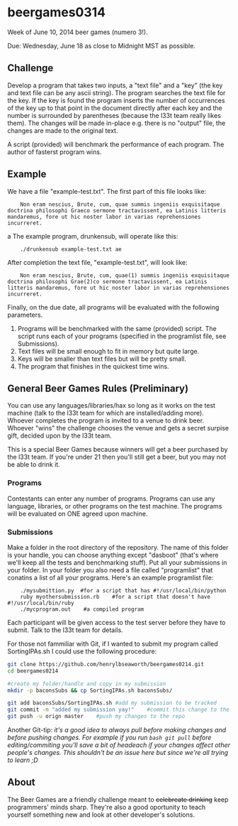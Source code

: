beergames0314
=============

Week of June 10, 2014 beer games (numero 3!).

Due: Wednesday, June 18 as close to Midnight MST as possible.

Challenge
-----
Develop a program that takes two inputs, a "text file" and a "key" (the key and text file can be any ascii string). The program searches the text file for the key. If the key is found the program inserts the number of occurrences of the key up to that point in the document directly after each key and the number is surrounded by parentheses (because the l33t team really likes them). The changes will be made in-place e.g. there is no "output" file, the changes are made to the original text. 

A script (provided) will benchmark the performance of each program. The author of fasterst program wins. 

Example
-----
We have a file "example-test.txt". The first part of this file looks like:
	
	    Non eram nescius, Brute, cum, quae summis ingeniis exquisitaque doctrina philosophi Graeco sermone tractavissent, ea Latinis litteris mandaremus, fore ut hic noster labor in varias reprehensiones incurreret. 
a
The example program, drunkensub, will operate like this: 

	    ./drunkensub example-test.txt ae
	    
After completion  the text file, "example-test.txt", will look like:

	    Non eram nescius, Brute, cum, quae(1) summis ingeniis exquisitaque doctrina philosophi Grae(2)co sermone tractavissent, ea Latinis litteris mandaremus, fore ut hic noster labor in varias reprehensiones incurreret. 

Finally, on the due date, all programs will be evaluated with the following parameters.
1. Programs will be benchmarked with the same (provided) script. The script runs each of your programs (specified in the programlist file, see Submissions).
2. Text files will be small enough to fit in memory but quite large.
3. Keys will be smaller than text files but will be pretty small.
4. The program that finishes in the quickest time wins.

## General Beer Games Rules (Preliminary)

You can use any languages/libraries/hax so long as it works on the test machine (talk to the l33t team for which are installed/adding more). Whoever completes the program is invited to a venue to drink beer. Whoever "wins" the challenge chooses the venue and gets a secret surpise gift, decided upon by the l33t team. 

This is a special Beer Games because winners will get a beer purchased by the l33t team. If you're under 21 then you'll still get a beer, but you may not be able to drink it.

### Programs
Contestants can enter any number of programs. Programs can use any language, libraries, or other programs on the test machine. The programs will be evaluated on ONE agreed upon machine. 

### Submissions
Make a folder in the root directory of the repository. The name of this folder is your handle, you can choose anything except "dasboot" (that's where we'll keep all the tests and benchmarking stuff). Put all your submissions in your folder. In your folder you also need a file called "programlist" that conatins a list of all your programs. Here's an example programlist file:

        ./mysubmittion.py  #for a script that has #!/usr/local/bin/python
        ruby myothersubmission.rb    #for a script that doesn't have #!/usr/local/bin/ruby
        ./mycprogram.out    #a compiled program

Each participant will be given access to the test server before they have to submit. Talk to the l33t team for details.

For those not fammiliar with Git, if I wanted to submit my program called SortingIPAs.sh I could use the following procedure:

```bash
git clone https://github.com/henrylbseaworth/beergames0214.git
cd beergames0214

#create my folder/handle and copy in my submission
mkdir -p baconsSubs && cp SortingIPAs.sh baconsSubs/

git add baconsSubs/SortingIPAs.sh #add my submission to be tracked 
git commit -m "added my submission yay!"    #commit this change to the stage
git push -u orign master    #push my changes to the repo
```

Another Git-tip: *it's a good idea to always pull before making changes and before pushing changes. For example if you run ```bash git pull``` before editing/commiting you'll save a bit of headeach if your changes affect other people's changes.  This shouldn't be an issue here but since we're all trying to learn ;D*


About
-----
The Beer Games are a friendly challenge meant to ~~celebreate drinking~~ keep programmers' minds sharp. They're also a good oportunity to teach yourself something new and look at other developer's solutions. 


